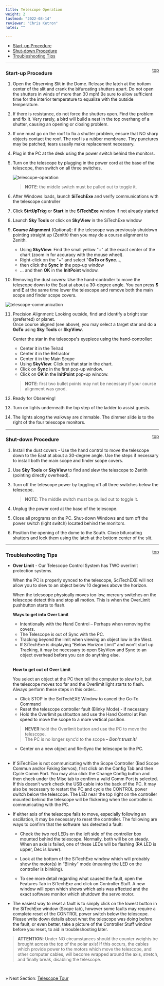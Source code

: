 ```yaml
---
title: Telescope Operation
weight: 2
lastmod: "2022-08-14"
reviewer: "Chris Ketron"
notes: ""

---
```


- [Start-up Procedure](#start-up-procedure)
- [Shut-down Procedure](#shut-down-procedure)
- [Troubleshooting Tips](#troubleshooting-tips)
  
---

<span style='float:right;'>[top](#)</span>

### Start-up Procedure

1. Open the Observing Slit in the Dome. Release the latch at the bottom center of the slit and crank the bifurcating shutters apart. Do not open the shutters in winds of more than 30 mph! Be sure to allow sufficient time for the interior temperature to equalize with the outside temperature.

2. If there is resistance, do not force the shutters open. Find the problem and fix it. Very rarely, a bird will build a nest in the top overhang of a shutter, causing an opening or closing problem.

3. If one must go on the roof to fix a shutter problem, ensure that NO sharp objects contact the roof. The roof is a rubber membrane. Tiny punctures may be patched; tears usually make replacement necessary.

4. Plug in the PC at the desk using the power switch behind the monitors.  

5. Turn on the telescope by plugging in the power cord at the base of the telescope, then switch on all three switches.  
    
    ![telescope-operation](./telescope-switches.png)

    > **NOTE**: the middle switch must be pulled out to toggle it.    

6.  After Windows loads, launch **SiTechExe** and verify communications with the telescope controller

7.  Click **StrtUpTrkg** or **Start** in the **SiTechExe** window if not already started

8.  Launch **Sky Tools** or click on **SkyView** in the SiTechExe window

9.  **Course Alignment** (Optional): if the telescope was previously shutdown pointing straight up (Zenith) then you may do a course alignment to Zenith.  
    
    - Using **SkyView**: Find the small yellow "+" at the exact center of the chart (zoom in for accuracy with the mouse wheel).  
    - Right-click on the "+" and select "**GoTo or Sync...**, 
    - then click the **Sync** in the pop-up window 
    - ... and then **OK** in the **InitPoint** window.

10.  Removing the dust covers: Use the hand-controller to move the telescope down to the East at about a 30-degree angle. You can press **S** and **E** at the same time lower the telescope and remove both the main scope and finder scope covers.
  
   ![telescope-communication](./telescope-hand-controller.png)

11.  Precision Alignment:  Looking outside, find and identify a bright star (preferred) or planet.  
     Once course aligned (see above), you may select a target star and do a **GoTo** using **Sky Tools** or **SkyView**.  

     Center the star in the telescope's eyepiece using the hand-controller:
     - Center it in the Telrad
     - Center it in the Refractor
     - Center it in the Main Scope
     - Using **SkyView**: Click on that star in the chart. 
     - Click on **Sync** in the first pop-up window.  
     - Click on **OK** in the **InitPoint** pop-up window.

     > **NOTE**: first two bullet points may not be necessary if your course alignment was good.     
  
12.  Ready for Observing!

13.  Turn on lights underneath the top step of the ladder to assist guests. 

14. The lights along the walkway are dimmable. The dimmer slide is to the right of the four telescope monitors.

--- 

<span style='float:right;'>[top](#)</span>

### Shut-down Procedure

1.  Install the dust covers - Use the hand control to move the telescope down to the East at about a 30-degree angle. Use the steps if necessary to install both the main scope and finder scope covers.

2.  Use **Sky Tools** or **SkyView** to find and slew the telescope to Zenith (pointing directly overhead).

3.  Turn off the telescope power by toggling off all three switches below the telescope.  
    
    > **NOTE**: The middle switch must be pulled out to toggle it.

4.  Unplug the power cord at the base of the telescope.

5.  Close all programs on the PC. Shut-down Windows and turn off the power switch (light switch) located behind the monitors.

6.  Position the opening of the dome to the South. Close bifurcating shutters and lock them using the latch at the bottom center of the slit.

--- 

<span style='float:right;'>[top](#)</span>

### Troubleshooting Tips

- **Over Limit** - Our Telescope Control System has TWO overlimit protection systems.  

    When the PC is properly synced to the telescope, SciTechEXE will not allow you to slew to an object below 10 degrees above the horizon.

    When the telescope physically moves too low, mercury switches on the telescope detect this and stop all motion. This is when the OverLimit pushbutton starts to flash.

    **Ways to get into Over Limit**

    - Intentionally with the Hand Control – Perhaps when removing the covers.  
    - The Telescope is out of Sync with the PC.  
    - Tracking beyond the limit when viewing an object low in the West.  
    - If SiTechExe is displaying “Below Horizon Limit” and won’t start up Tracking, it may be necessary to open SkyView and Sync to an object overhead before you can do anything else.  
    <br/>

    **How to get out of Over Limit**

    You select an object at the PC then tell the computer to slew to it, but the telescope moves too far and the Overlimit light starts to flash.  
    Always perform these steps in this order…

    - Click STOP in the SciTechEXE Window to cancel the Go-To Command
    - Reset the telescope controller fault (Blinky Mode) - if necessary
    - Hold the Overlimit pushbutton and use the Hand Control at Pan speed to move the scope to a more vertical position.

    > **NEVER** hold the Overlimit button and use the PC to move the telescope.  
    > The PC is no longer sync’d to the scope – ***Don’t trust it!***

     - Center on a new object and Re-Sync the telescope to the PC.  
    <br/>

- If SiTechExe is not communicating with the Scope Controller (Bad Scope Commun and/or Faking Servos), first click on the Config Tab and then Cycle Comm Port. You may also click the Change Config button and then check under the Misc tab to confirm a valid Comm Port is selected. If this doesn’t work check the USB cable into the back of the PC. It may also be necessary to restart the PC and cycle the CONTROL power switch below the telescope. The LED near the top right on the controller mounted behind the telescope will be flickering when the controller is communicating with the PC.

- If either axis of the telescope fails to move, especially following an oscillation, it may be necessary to reset the controller. The following are ways to confirm that the software has detected a fault:

    - Check the two red LEDs on the left side of the controller box mounted behind the telescope. Normally, both will be on steady. When an axis is failed, one of these LEDs will be flashing (RA LED is upper, Dec is lower).

    - Look at the bottom of the SiTechExe window which will probably show the motor(s) in “Blinky” mode (meaning the LED on the controller is blinking).

    - To see more detail regarding what caused the fault, open the Features Tab in SiTechExe and click on Controller Stuff. A new window will open which shows which axis was affected and the exact software monitor which shutdown the servo motor.

- The easiest way to reset a fault is to simply click on the lowest button in the SiTechExe window (Scope tab), however some faults may require a complete reset of the CONTROL power switch below the telescope. Please write down details about what the telescope was doing before the fault, or even better, take a picture of the Controller Stuff window before you reset, to aid in troubleshooting later.

> **ATTENTION**:  Under NO circumstances should the counter weights be brought across the top of the polar axis! If this occurs, the cables which provide power to the motors which move the telescope, and other computer cables, will become wrapped around the axis, stretch, and finally break, disabling the telescope.

<br/>

&raquo; Next Section: [Telescope Tour](/volunteer-handbook/handbook/telescope/telescope-tour/)
